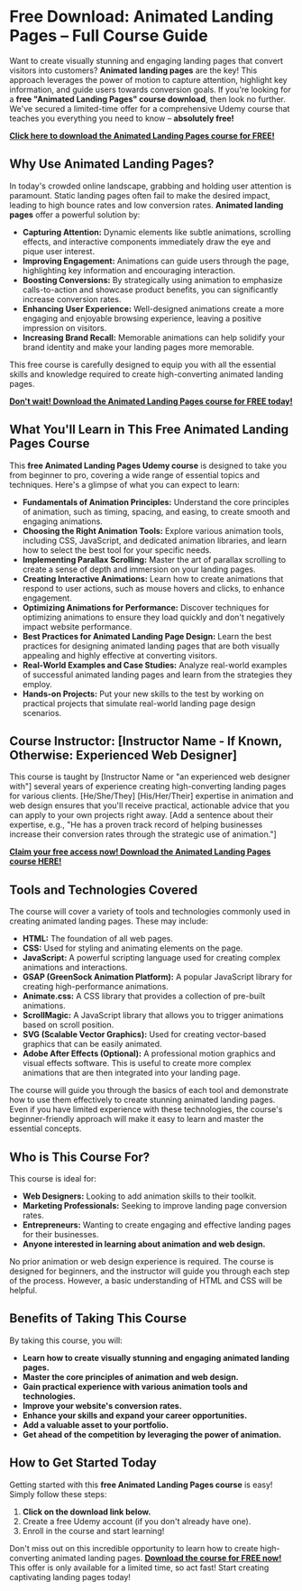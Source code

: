 # Free Download: Animated Landing Pages – Full Course Guide

Want to create visually stunning and engaging landing pages that convert visitors into customers? **Animated landing pages** are the key! This approach leverages the power of motion to capture attention, highlight key information, and guide users towards conversion goals. If you're looking for a **free "Animated Landing Pages" course download**, then look no further. We've secured a limited-time offer for a comprehensive Udemy course that teaches you everything you need to know – **absolutely free!**

[**Click here to download the Animated Landing Pages course for FREE!**](https://udemywork.com/animated-landing-pages)

## Why Use Animated Landing Pages?

In today's crowded online landscape, grabbing and holding user attention is paramount. Static landing pages often fail to make the desired impact, leading to high bounce rates and low conversion rates. **Animated landing pages** offer a powerful solution by:

*   **Capturing Attention:** Dynamic elements like subtle animations, scrolling effects, and interactive components immediately draw the eye and pique user interest.
*   **Improving Engagement:** Animations can guide users through the page, highlighting key information and encouraging interaction.
*   **Boosting Conversions:** By strategically using animation to emphasize calls-to-action and showcase product benefits, you can significantly increase conversion rates.
*   **Enhancing User Experience:** Well-designed animations create a more engaging and enjoyable browsing experience, leaving a positive impression on visitors.
*   **Increasing Brand Recall:** Memorable animations can help solidify your brand identity and make your landing pages more memorable.

This free course is carefully designed to equip you with all the essential skills and knowledge required to create high-converting animated landing pages.

[**Don't wait! Download the Animated Landing Pages course for FREE today!**](https://udemywork.com/animated-landing-pages)

## What You'll Learn in This Free Animated Landing Pages Course

This **free Animated Landing Pages Udemy course** is designed to take you from beginner to pro, covering a wide range of essential topics and techniques. Here's a glimpse of what you can expect to learn:

*   **Fundamentals of Animation Principles:** Understand the core principles of animation, such as timing, spacing, and easing, to create smooth and engaging animations.
*   **Choosing the Right Animation Tools:** Explore various animation tools, including CSS, JavaScript, and dedicated animation libraries, and learn how to select the best tool for your specific needs.
*   **Implementing Parallax Scrolling:** Master the art of parallax scrolling to create a sense of depth and immersion on your landing pages.
*   **Creating Interactive Animations:** Learn how to create animations that respond to user actions, such as mouse hovers and clicks, to enhance engagement.
*   **Optimizing Animations for Performance:** Discover techniques for optimizing animations to ensure they load quickly and don't negatively impact website performance.
*   **Best Practices for Animated Landing Page Design:** Learn the best practices for designing animated landing pages that are both visually appealing and highly effective at converting visitors.
*   **Real-World Examples and Case Studies:** Analyze real-world examples of successful animated landing pages and learn from the strategies they employ.
*   **Hands-on Projects:** Put your new skills to the test by working on practical projects that simulate real-world landing page design scenarios.

## Course Instructor: [Instructor Name - If Known, Otherwise: Experienced Web Designer]

This course is taught by [Instructor Name or "an experienced web designer with"] several years of experience creating high-converting landing pages for various clients. [He/She/They] [His/Her/Their] expertise in animation and web design ensures that you'll receive practical, actionable advice that you can apply to your own projects right away. [Add a sentence about their expertise, e.g., "He has a proven track record of helping businesses increase their conversion rates through the strategic use of animation."]

[**Claim your free access now! Download the Animated Landing Pages course HERE!**](https://udemywork.com/animated-landing-pages)

## Tools and Technologies Covered

The course will cover a variety of tools and technologies commonly used in creating animated landing pages. These may include:

*   **HTML:** The foundation of all web pages.
*   **CSS:** Used for styling and animating elements on the page.
*   **JavaScript:** A powerful scripting language used for creating complex animations and interactions.
*   **GSAP (GreenSock Animation Platform):** A popular JavaScript library for creating high-performance animations.
*   **Animate.css:** A CSS library that provides a collection of pre-built animations.
*   **ScrollMagic:** A JavaScript library that allows you to trigger animations based on scroll position.
*   **SVG (Scalable Vector Graphics):** Used for creating vector-based graphics that can be easily animated.
*   **Adobe After Effects (Optional):** A professional motion graphics and visual effects software. This is useful to create more complex animations that are then integrated into your landing page.

The course will guide you through the basics of each tool and demonstrate how to use them effectively to create stunning animated landing pages. Even if you have limited experience with these technologies, the course's beginner-friendly approach will make it easy to learn and master the essential concepts.

## Who is This Course For?

This course is ideal for:

*   **Web Designers:** Looking to add animation skills to their toolkit.
*   **Marketing Professionals:** Seeking to improve landing page conversion rates.
*   **Entrepreneurs:** Wanting to create engaging and effective landing pages for their businesses.
*   **Anyone interested in learning about animation and web design.**

No prior animation or web design experience is required. The course is designed for beginners, and the instructor will guide you through each step of the process. However, a basic understanding of HTML and CSS will be helpful.

## Benefits of Taking This Course

By taking this course, you will:

*   **Learn how to create visually stunning and engaging animated landing pages.**
*   **Master the core principles of animation and web design.**
*   **Gain practical experience with various animation tools and technologies.**
*   **Improve your website's conversion rates.**
*   **Enhance your skills and expand your career opportunities.**
*   **Add a valuable asset to your portfolio.**
*   **Get ahead of the competition by leveraging the power of animation.**

## How to Get Started Today

Getting started with this **free Animated Landing Pages course** is easy! Simply follow these steps:

1.  **Click on the download link below.**
2.  Create a free Udemy account (if you don't already have one).
3.  Enroll in the course and start learning!

Don't miss out on this incredible opportunity to learn how to create high-converting animated landing pages. **[Download the course for FREE now!](https://udemywork.com/animated-landing-pages)** This offer is only available for a limited time, so act fast! Start creating captivating landing pages today!
